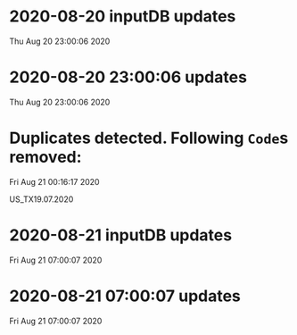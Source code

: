 
# 2020-08-20 inputDB updates 
 Thu Aug 20 23:00:06 2020 


# 2020-08-20 23:00:06 updates 
 Thu Aug 20 23:00:06 2020 


# Duplicates detected. Following `Code`s removed: 
 Fri Aug 21 00:16:17 2020 

US_TX19.07.2020
# 2020-08-21 inputDB updates 
 Fri Aug 21 07:00:07 2020 


# 2020-08-21 07:00:07 updates 
 Fri Aug 21 07:00:07 2020 

